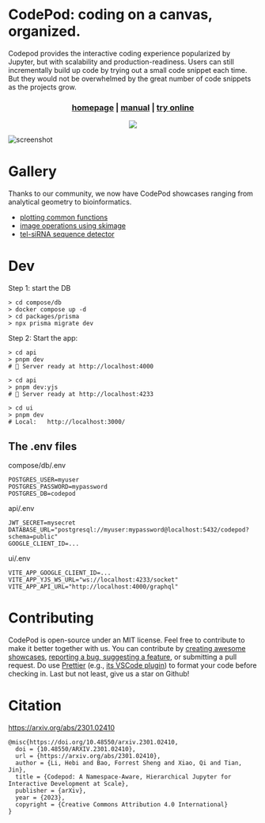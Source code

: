 # CodePod: coding on a canvas, organized.

Codepod provides the interactive coding experience popularized by Jupyter, but
with scalability and production-readiness. Users can still incrementally build
up code by trying out a small code snippet each time. But they would not be
overwhelmed by the great number of code snippets as the projects grow.

<div align="center"><h3><a href="https://codepod.io" target="_blank"> homepage</a> | 
  <a href="https://codepod.io/docs/manual/" target="_blank">manual</a> |
  <a href="https://app.codepod.io" target="_blank">try online</a>
</h3>  <a href="https://discord.gg/W4B4gQdZZS"><img src="https://dcbadge.vercel.app/api/server/W4B4gQdZZS?style=flat" /></a>
 </div>

![screenshot](./screenshot-canvas.png)

# Gallery

Thanks to our community, we now have CodePod showcases ranging from analytical geometry to bioinformatics.

- [plotting common functions](https://app.codepod.io/repo/2ncnioylo9abo3otdxjs)
- [image operations using skimage](https://user-images.githubusercontent.com/44469195/239033643-decbd7ae-29bb-44b9-af33-d4cb7c2bce46.png)
- [tel-siRNA sequence detector](https://app.codepod.io/repo/b94n7n00a9395xwhv1o8)

# Dev

Step 1: start the DB

```
> cd compose/db
> docker compose up -d
> cd packages/prisma
> npx prisma migrate dev
```

Step 2: Start the app:

```
> cd api
> pnpm dev
# 🚀 Server ready at http://localhost:4000

> cd api
> pnpm dev:yjs
# 🚀 Server ready at http://localhost:4233

> cd ui
> pnpm dev
# Local:   http://localhost:3000/
```

## The .env files

compose/db/.env

```
POSTGRES_USER=myuser
POSTGRES_PASSWORD=mypassword
POSTGRES_DB=codepod
```

api/.env

```
JWT_SECRET=mysecret
DATABASE_URL="postgresql://myuser:mypassword@localhost:5432/codepod?schema=public"
GOOGLE_CLIENT_ID=...
```

ui/.env

```
VITE_APP_GOOGLE_CLIENT_ID=...
VITE_APP_YJS_WS_URL="ws://localhost:4233/socket"
VITE_APP_API_URL="http://localhost:4000/graphql"
```

# Contributing

CodePod is open-source under an MIT license. Feel free to contribute to make
it better together with us. You can contribute by [creating awesome showcases](#gallery),
[reporting a bug, suggesting a feature](https://github.com/codepod-io/codepod/issues),
or submitting a pull request.
Do use [Prettier](https://prettier.io/) (e.g., [its VSCode
plugin](https://marketplace.visualstudio.com/items?itemName=esbenp.prettier-vscode))
to format your code before checking in.
Last but not least, give us a star on Github!

# Citation

https://arxiv.org/abs/2301.02410

```
@misc{https://doi.org/10.48550/arxiv.2301.02410,
  doi = {10.48550/ARXIV.2301.02410},
  url = {https://arxiv.org/abs/2301.02410},
  author = {Li, Hebi and Bao, Forrest Sheng and Xiao, Qi and Tian, Jin},
  title = {Codepod: A Namespace-Aware, Hierarchical Jupyter for Interactive Development at Scale},
  publisher = {arXiv},
  year = {2023},
  copyright = {Creative Commons Attribution 4.0 International}
}
```
